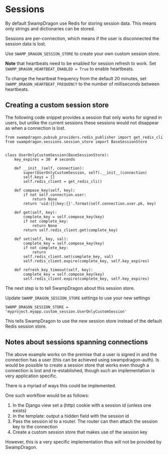 # Sessions

By default SwampDragon use Redis for storing session data.
This means only strings and dictionaries can be stored.

Sessions are per-connection, which means if the user is disconnected the session data is lost.


Use ```SWAMP_DRAGON_SESSION_STORE``` to create your own custom session store.

**Note** that heartbeats need to be enabled for session refresh to work.
Set ```SWAMP_DRAGON_HEARTBEAT_ENABLED = True``` to enable heartbeats.


To change the heartbeat frequency from the default 20 minutes, set ```SWAMP_DRAGON_HEARTBEAT_FREQUENCY``` to the number of milliseconds
between heartbeats.


## Creating a custom session store

The following code snippet provides a session that only works for signed in users, but unlike the current sessions these sessions
would not disappear as when a connection is lost.

    
    from swampdragon.pubsub_providers.redis_publisher import get_redis_cli
    from swampdragon.sessions.session_store import BaseSessionStore
    
    
    class UserOnlyCustomSession(BaseSessionStore):
        key_expires = 30  # seconds
    
        def __init__(self, connection):
            super(UserOnlyCustomSession, self).__init__(connection)
            self.keys = []
            self.redis_client = get_redis_cli()
    
        def compose_key(self, key):
            if not self.connection.user:
                return None
            return 'uid:{}|key:{}'.format(self.connection.user.pk, key)
    
        def get(self, key):
            complete_key = self.compose_key(key)
            if not complete_key:
                return None
            return self.redis_client.get(complete_key)
    
        def set(self, key, val):
            complete_key = self.compose_key(key)
            if not complete_key:
                return
            self.redis_client.set(complete_key, val)
            self.redis_client.expire(complete_key, self.key_expires)
    
        def refresh_key_timeout(self, key):
            complete_key = self.compose_key(key)
            self.redis_client.expire(complete_key, self.key_expires)


The next step is to tell SwampDragon about this session store.

Update ```SWAMP_DRAGON_SESSION_STORE``` settings to use your new settings

    SWAMP_DRAGON_SESSION_STORE = 'myproject.myapp.custom_session.UserOnlyCustomSession'

This tells SwampDragon to use the new session store instead of the default Redis session store.


## Notes about sessions spanning connections

The above example works on the premise that a user is signed in and the connection has a user (this can be achieved using swampdragon-auth).
Is would be possible to create a session store that works even though a connection is lost and re-established, though such an 
implementation is very application specific.

There is a myriad of ways this could be implemented.

One such workflow would be as follows:

1.  In the Django view set a (http) cookie with a session id (unless one exists)
2.  In the template: output a hidden field with the session id
3.  Pass the session id to a router. The router can then attach the session key to the connection
4.  Create a custom session store that makes use of the session key 

However, this is a very specific implementation thus will not be provided by SwampDragon.
